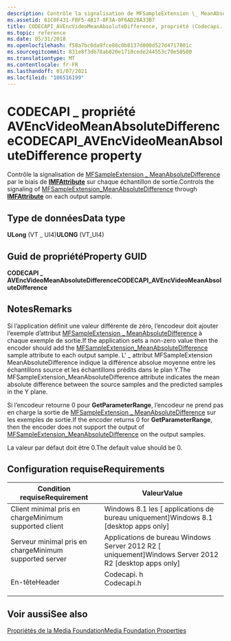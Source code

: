 ```yaml
---
description: Contrôle la signalisation de MFSampleExtension \_ MeanAbsoluteDifference par le biais de IMFAttribute sur chaque échantillon de sortie.
ms.assetid: 61C0F431-FBF5-4B17-8F3A-0F6AD2BA33B7
title: CODECAPI_AVEncVideoMeanAbsoluteDifference, propriété (Codecapi. h)
ms.topic: reference
ms.date: 05/31/2018
ms.openlocfilehash: f58a7bc0da9fce88c0b8137d800d527d4717801c
ms.sourcegitcommit: 831e8f3db78ab820e1710cede244553c70e50500
ms.translationtype: MT
ms.contentlocale: fr-FR
ms.lasthandoff: 01/07/2021
ms.locfileid: "106516199"
---
```

# <a name="codecapi_avencvideomeanabsolutedifference-property"></a><span data-ttu-id="ebe9f-103">CODECAPI \_ propriété AVEncVideoMeanAbsoluteDifference</span><span class="sxs-lookup"><span data-stu-id="ebe9f-103">CODECAPI\_AVEncVideoMeanAbsoluteDifference property</span></span>

<span data-ttu-id="ebe9f-104">Contrôle la signalisation de [MFSampleExtension \_ MeanAbsoluteDifference](mfsampleextension-meanabsolutedifference.md) par le biais de [**IMFAttribute**](/windows/desktop/api/mfobjects/nn-mfobjects-imfattributes) sur chaque échantillon de sortie.</span><span class="sxs-lookup"><span data-stu-id="ebe9f-104">Controls the signaling of [MFSampleExtension\_MeanAbsoluteDifference](mfsampleextension-meanabsolutedifference.md) through [**IMFAttribute**](/windows/desktop/api/mfobjects/nn-mfobjects-imfattributes) on each output sample.</span></span>

## <a name="data-type"></a><span data-ttu-id="ebe9f-105">Type de données</span><span class="sxs-lookup"><span data-stu-id="ebe9f-105">Data type</span></span>

<span data-ttu-id="ebe9f-106">**ULong** (VT \_ UI4)</span><span class="sxs-lookup"><span data-stu-id="ebe9f-106">**ULONG** (VT\_UI4)</span></span>

## <a name="property-guid"></a><span data-ttu-id="ebe9f-107">Guid de propriété</span><span class="sxs-lookup"><span data-stu-id="ebe9f-107">Property GUID</span></span>

<span data-ttu-id="ebe9f-108">**CODECAPI \_ AVEncVideoMeanAbsoluteDifference**</span><span class="sxs-lookup"><span data-stu-id="ebe9f-108">**CODECAPI\_AVEncVideoMeanAbsoluteDifference**</span></span>

## <a name="remarks"></a><span data-ttu-id="ebe9f-109">Notes</span><span class="sxs-lookup"><span data-stu-id="ebe9f-109">Remarks</span></span>

<span data-ttu-id="ebe9f-110">Si l’application définit une valeur différente de zéro, l’encodeur doit ajouter l’exemple d’attribut [MFSampleExtension \_ MeanAbsoluteDifference](mfsampleextension-meanabsolutedifference.md) à chaque exemple de sortie.</span><span class="sxs-lookup"><span data-stu-id="ebe9f-110">If the application sets a non-zero value then the encoder should add the [MFSampleExtension\_MeanAbsoluteDifference](mfsampleextension-meanabsolutedifference.md) sample attribute to each output sample.</span></span> <span data-ttu-id="ebe9f-111">L' \_ attribut MFSampleExtension MeanAbsoluteDifference indique la différence absolue moyenne entre les échantillons source et les échantillons prédits dans le plan Y.</span><span class="sxs-lookup"><span data-stu-id="ebe9f-111">The MFSampleExtension\_MeanAbsoluteDifference attribute indicates the mean absolute difference between the source samples and the predicted samples in the Y plane.</span></span>

<span data-ttu-id="ebe9f-112">Si l’encodeur retourne 0 pour **GetParameterRange**, l’encodeur ne prend pas en charge la sortie de [MFSampleExtension \_ MeanAbsoluteDifference](mfsampleextension-meanabsolutedifference.md) sur les exemples de sortie.</span><span class="sxs-lookup"><span data-stu-id="ebe9f-112">If the encoder returns 0 for **GetParameterRange**, then the encoder does not support the output of [MFSampleExtension\_MeanAbsoluteDifference](mfsampleextension-meanabsolutedifference.md) on the output samples.</span></span>

<span data-ttu-id="ebe9f-113">La valeur par défaut doit être 0.</span><span class="sxs-lookup"><span data-stu-id="ebe9f-113">The default value should be 0.</span></span>

## <a name="requirements"></a><span data-ttu-id="ebe9f-114">Configuration requise</span><span class="sxs-lookup"><span data-stu-id="ebe9f-114">Requirements</span></span>



| <span data-ttu-id="ebe9f-115">Condition requise</span><span class="sxs-lookup"><span data-stu-id="ebe9f-115">Requirement</span></span> | <span data-ttu-id="ebe9f-116">Valeur</span><span class="sxs-lookup"><span data-stu-id="ebe9f-116">Value</span></span> |
|-------------------------------------|---------------------------------------------------------------------------------------|
| <span data-ttu-id="ebe9f-117">Client minimal pris en charge</span><span class="sxs-lookup"><span data-stu-id="ebe9f-117">Minimum supported client</span></span><br/> | <span data-ttu-id="ebe9f-118">Windows 8.1 les \[ applications de bureau uniquement\]</span><span class="sxs-lookup"><span data-stu-id="ebe9f-118">Windows 8.1 \[desktop apps only\]</span></span><br/>                                          |
| <span data-ttu-id="ebe9f-119">Serveur minimal pris en charge</span><span class="sxs-lookup"><span data-stu-id="ebe9f-119">Minimum supported server</span></span><br/> | <span data-ttu-id="ebe9f-120">Applications de bureau Windows Server 2012 R2 \[ uniquement\]</span><span class="sxs-lookup"><span data-stu-id="ebe9f-120">Windows Server 2012 R2 \[desktop apps only\]</span></span><br/>                               |
| <span data-ttu-id="ebe9f-121">En-tête</span><span class="sxs-lookup"><span data-stu-id="ebe9f-121">Header</span></span><br/>                   | <dl> <span data-ttu-id="ebe9f-122"><dt>Codecapi. h</dt></span><span class="sxs-lookup"><span data-stu-id="ebe9f-122"><dt>Codecapi.h</dt></span></span> </dl> |



## <a name="see-also"></a><span data-ttu-id="ebe9f-123">Voir aussi</span><span class="sxs-lookup"><span data-stu-id="ebe9f-123">See also</span></span>

<dl> <dt>

[<span data-ttu-id="ebe9f-124">Propriétés de la Media Foundation</span><span class="sxs-lookup"><span data-stu-id="ebe9f-124">Media Foundation Properties</span></span>](media-foundation-properties.md)
</dt> </dl>

 

 




